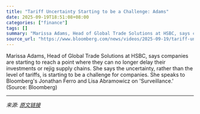 ```yaml
---
title: "Tariff Uncertainty Starting to be a Challenge: Adams"
date: 2025-09-19T18:51:08+08:00
categories: ["finance"]
tags: []
summary: "Marissa Adams, Head of Global Trade Solutions at HSBC, says companies are starting to reach a point where they can no longer delay their investments or rejig supply chains. She says the uncertainty, r"
source_url: "https://www.bloomberg.com/news/videos/2025-09-19/tariff-uncertainty-starting-to-be-a-challenge-adams-video"
---
```


Marissa Adams, Head of Global Trade Solutions at HSBC, says companies are starting to reach a point where they can no longer delay their investments or rejig supply chains. She says the uncertainty, rather than the level of tariffs, is starting to be a challenge for companies. She speaks to Bloomberg's Jonathan Ferro and Lisa Abramowicz on 'Surveillance.' (Source: Bloomberg)

---

*来源: [原文链接](https://www.bloomberg.com/news/videos/2025-09-19/tariff-uncertainty-starting-to-be-a-challenge-adams-video)*
